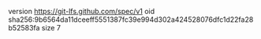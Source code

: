 version https://git-lfs.github.com/spec/v1
oid sha256:9b6564da11dceeff5551387fc39e994d302a424528076dfc1d22fa28b52583fa
size 7
